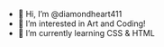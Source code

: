 - 👋 Hi, I’m @diamondheart411
- 👀 I’m interested in Art and Coding!
- 🌱 I’m currently learning CSS & HTML
